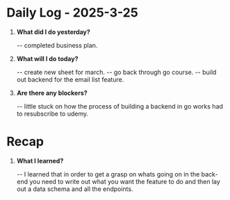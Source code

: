 # Daily Log - 2025-3-25

1. **What did I do yesterday?**
   
   -- completed business plan.

2. **What will I do today?**
   
   -- create new sheet for march.
   -- go back through go course.
   -- build out backend for the email list feature.

3. **Are there any blockers?**

   -- little stuck on how the process of building a backend in go works had to resubscribe to udemy.

# Recap
1. **What I learned?**

   -- I learned that in order to get a grasp on whats going on in the back-end you need to write out what you want the feature to do and then lay out a data schema and all the endpoints.

<!-- 

git add .; git commit -m "daily stand-up"; git push; 
git add .; git commit -m "daily close"; git push; 

-->